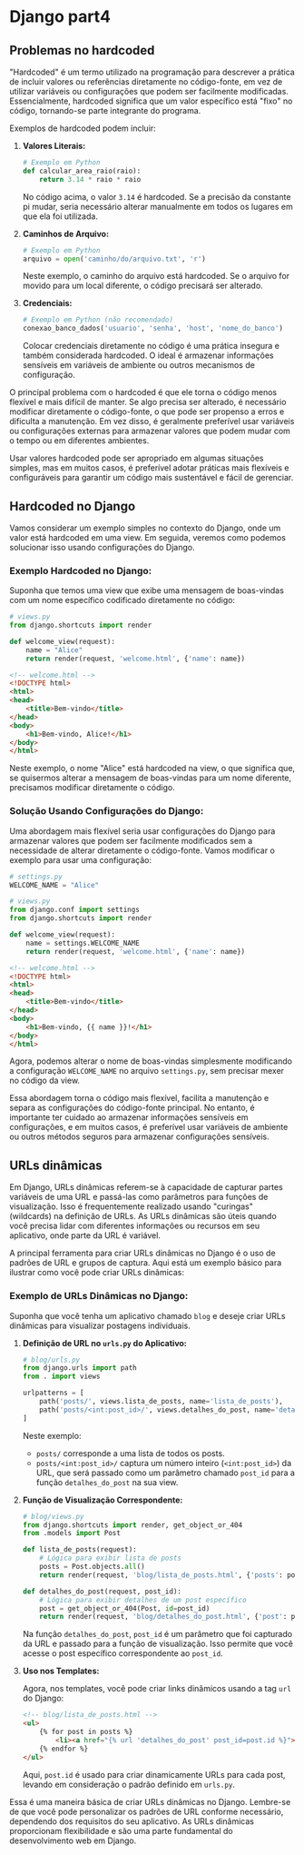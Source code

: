 # Django part4

## Problemas no hardcoded

"Hardcoded" é um termo utilizado na programação para descrever a prática de incluir valores ou referências diretamente no código-fonte, em vez de utilizar variáveis ou configurações que podem ser facilmente modificadas. Essencialmente, hardcoded significa que um valor específico está "fixo" no código, tornando-se parte integrante do programa.

Exemplos de hardcoded podem incluir:

1. **Valores Literais:**
   ```python
   # Exemplo em Python
   def calcular_area_raio(raio):
       return 3.14 * raio * raio
   ```

   No código acima, o valor `3.14` é hardcoded. Se a precisão da constante pi mudar, seria necessário alterar manualmente em todos os lugares em que ela foi utilizada.

2. **Caminhos de Arquivo:**
   ```python
   # Exemplo em Python
   arquivo = open('caminho/do/arquivo.txt', 'r')
   ```

   Neste exemplo, o caminho do arquivo está hardcoded. Se o arquivo for movido para um local diferente, o código precisará ser alterado.

3. **Credenciais:**
   ```python
   # Exemplo em Python (não recomendado)
   conexao_banco_dados('usuario', 'senha', 'host', 'nome_do_banco')
   ```

   Colocar credenciais diretamente no código é uma prática insegura e também considerada hardcoded. O ideal é armazenar informações sensíveis em variáveis de ambiente ou outros mecanismos de configuração.

O principal problema com o hardcoded é que ele torna o código menos flexível e mais difícil de manter. Se algo precisa ser alterado, é necessário modificar diretamente o código-fonte, o que pode ser propenso a erros e dificulta a manutenção. Em vez disso, é geralmente preferível usar variáveis ou configurações externas para armazenar valores que podem mudar com o tempo ou em diferentes ambientes.

Usar valores hardcoded pode ser apropriado em algumas situações simples, mas em muitos casos, é preferível adotar práticas mais flexíveis e configuráveis para garantir um código mais sustentável e fácil de gerenciar.

## Hardcoded no Django

Vamos considerar um exemplo simples no contexto do Django, onde um valor está hardcoded em uma view. Em seguida, veremos como podemos solucionar isso usando configurações do Django.

### Exemplo Hardcoded no Django:

Suponha que temos uma view que exibe uma mensagem de boas-vindas com um nome específico codificado diretamente no código:

```python
# views.py
from django.shortcuts import render

def welcome_view(request):
    name = "Alice"
    return render(request, 'welcome.html', {'name': name})
```

```html
<!-- welcome.html -->
<!DOCTYPE html>
<html>
<head>
    <title>Bem-vindo</title>
</head>
<body>
    <h1>Bem-vindo, Alice!</h1>
</body>
</html>
```

Neste exemplo, o nome "Alice" está hardcoded na view, o que significa que, se quisermos alterar a mensagem de boas-vindas para um nome diferente, precisamos modificar diretamente o código.

### Solução Usando Configurações do Django:

Uma abordagem mais flexível seria usar configurações do Django para armazenar valores que podem ser facilmente modificados sem a necessidade de alterar diretamente o código-fonte. Vamos modificar o exemplo para usar uma configuração:

```python
# settings.py
WELCOME_NAME = "Alice"
```

```python
# views.py
from django.conf import settings
from django.shortcuts import render

def welcome_view(request):
    name = settings.WELCOME_NAME
    return render(request, 'welcome.html', {'name': name})
```

```html
<!-- welcome.html -->
<!DOCTYPE html>
<html>
<head>
    <title>Bem-vindo</title>
</head>
<body>
    <h1>Bem-vindo, {{ name }}!</h1>
</body>
</html>
```

Agora, podemos alterar o nome de boas-vindas simplesmente modificando a configuração `WELCOME_NAME` no arquivo `settings.py`, sem precisar mexer no código da view.

Essa abordagem torna o código mais flexível, facilita a manutenção e separa as configurações do código-fonte principal. No entanto, é importante ter cuidado ao armazenar informações sensíveis em configurações, e em muitos casos, é preferível usar variáveis de ambiente ou outros métodos seguros para armazenar configurações sensíveis.

## URLs dinâmicas

Em Django, URLs dinâmicas referem-se à capacidade de capturar partes variáveis de uma URL e passá-las como parâmetros para funções de visualização. Isso é frequentemente realizado usando "curingas" (wildcards) na definição de URLs. As URLs dinâmicas são úteis quando você precisa lidar com diferentes informações ou recursos em seu aplicativo, onde parte da URL é variável.

A principal ferramenta para criar URLs dinâmicas no Django é o uso de padrões de URL e grupos de captura. Aqui está um exemplo básico para ilustrar como você pode criar URLs dinâmicas:

### Exemplo de URLs Dinâmicas no Django:

Suponha que você tenha um aplicativo chamado `blog` e deseje criar URLs dinâmicas para visualizar postagens individuais.

1. **Definição de URL no `urls.py` do Aplicativo:**

   ```python
   # blog/urls.py
   from django.urls import path
   from . import views

   urlpatterns = [
       path('posts/', views.lista_de_posts, name='lista_de_posts'),
       path('posts/<int:post_id>/', views.detalhes_do_post, name='detalhes_do_post'),
   ]
   ```

   Neste exemplo:
   - `posts/` corresponde a uma lista de todos os posts.
   - `posts/<int:post_id>/` captura um número inteiro (`<int:post_id>`) da URL, que será passado como um parâmetro chamado `post_id` para a função `detalhes_do_post` na sua view.

2. **Função de Visualização Correspondente:**

   ```python
   # blog/views.py
   from django.shortcuts import render, get_object_or_404
   from .models import Post

   def lista_de_posts(request):
       # Lógica para exibir lista de posts
       posts = Post.objects.all()
       return render(request, 'blog/lista_de_posts.html', {'posts': posts})

   def detalhes_do_post(request, post_id):
       # Lógica para exibir detalhes de um post específico
       post = get_object_or_404(Post, id=post_id)
       return render(request, 'blog/detalhes_do_post.html', {'post': post})
   ```

   Na função `detalhes_do_post`, `post_id` é um parâmetro que foi capturado da URL e passado para a função de visualização. Isso permite que você acesse o post específico correspondente ao `post_id`.

3. **Uso nos Templates:**

   Agora, nos templates, você pode criar links dinâmicos usando a tag `url` do Django:

   ```html
   <!-- blog/lista_de_posts.html -->
   <ul>
       {% for post in posts %}
           <li><a href="{% url 'detalhes_do_post' post_id=post.id %}">{{ post.titulo }}</a></li>
       {% endfor %}
   </ul>
   ```

   Aqui, `post.id` é usado para criar dinamicamente URLs para cada post, levando em consideração o padrão definido em `urls.py`.

Essa é uma maneira básica de criar URLs dinâmicas no Django. Lembre-se de que você pode personalizar os padrões de URL conforme necessário, dependendo dos requisitos do seu aplicativo. As URLs dinâmicas proporcionam flexibilidade e são uma parte fundamental do desenvolvimento web em Django.
